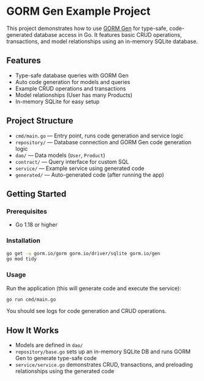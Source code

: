 # GORM Gen Example Project

This project demonstrates how to use [GORM Gen](https://gorm.io/gen/) for type-safe, code-generated database access in Go. It features basic CRUD operations, transactions, and model relationships using an in-memory SQLite database.

## Features

- Type-safe database queries with GORM Gen
- Auto code generation for models and queries
- Example CRUD operations and transactions
- Model relationships (User has many Products)
- In-memory SQLite for easy setup

## Project Structure

- `cmd/main.go` — Entry point, runs code generation and service logic
- `repository/` — Database connection and GORM Gen code generation logic
- `dao/` — Data models (`User`, `Product`)
- `contract/` — Query interface for custom SQL
- `service/` — Example service using generated code
- `generated/` — Auto-generated code (after running the app)

## Getting Started

### Prerequisites

- Go 1.18 or higher

### Installation

```sh
go get -u gorm.io/gorm gorm.io/driver/sqlite gorm.io/gen
go mod tidy
```

### Usage

Run the application (this will generate code and execute the service):

```sh
go run cmd/main.go
```

You should see logs for code generation and CRUD operations.

## How It Works

- Models are defined in `dao/`
- `repository/base.go` sets up an in-memory SQLite DB and runs GORM Gen to generate type-safe code
- `service/service.go` demonstrates CRUD, transactions, and preloading relationships using the generated code
